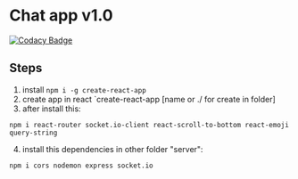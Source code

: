 # Chat app v1.0

[![Codacy Badge](https://api.codacy.com/project/badge/Grade/eeda1401124643dd8e6d6c59ca8958c9)](https://app.codacy.com/manual/HugoRoca/app-chat-v1.0?utm_source=github.com&utm_medium=referral&utm_content=HugoRoca/app-chat-v1.0&utm_campaign=Badge_Grade_Settings)

## Steps

1. install `npm i -g create-react-app`
2. create app in react `create-react-app [name or ./ for create in folder] 
3. after install this:

```
npm i react-router socket.io-client react-scroll-to-bottom react-emoji query-string
```

4. install this dependencies in other folder "server": 

```
npm i cors nodemon express socket.io
```